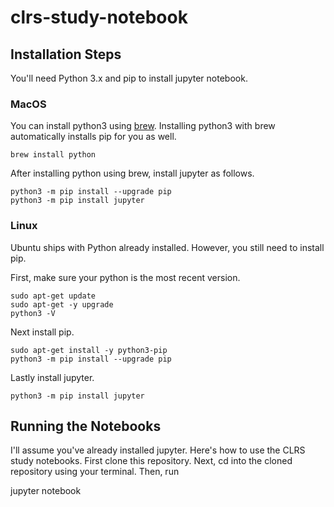 # clrs-study-notebook

## Installation Steps
You'll need Python 3.x and pip to install jupyter notebook.

### MacOS
You can install python3 using [brew](https://brew.sh). Installing python3 with brew automatically installs pip for you as well.

    brew install python
    
After installing python using brew, install jupyter as follows.

    python3 -m pip install --upgrade pip
    python3 -m pip install jupyter

### Linux
Ubuntu ships with Python already installed. However, you still need to install pip.

First, make sure your python is the most recent version.

    sudo apt-get update
    sudo apt-get -y upgrade
    python3 -V
    
 Next install pip.
 
    sudo apt-get install -y python3-pip
    python3 -m pip install --upgrade pip

Lastly install jupyter.

    python3 -m pip install jupyter
    
    
## Running the Notebooks
I'll assume you've already installed jupyter. Here's how to use the CLRS study notebooks.
First clone this repository.
Next, cd into the cloned repository using your terminal.
Then, run

   jupyter notebook
